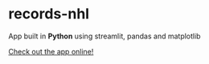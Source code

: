 # records-nhl

App built in **Python** using streamlit, pandas and matplotlib

[Check out the app online!](https://share.streamlit.io/ogalvezg/records-nhl/main/main.py)
